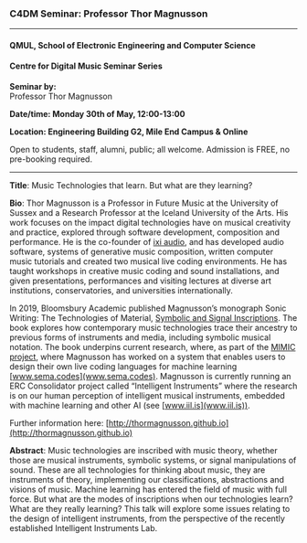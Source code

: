 ### C4DM Seminar: Professor Thor Magnusson
-----------------

#### QMUL, School of Electronic Engineering and Computer Science

#### Centre for Digital Music Seminar Series

**Seminar by:**   
    Professor Thor Magnusson

**Date/time: Monday 30th of May, 12:00-13:00**

**Location: Engineering Building G2, Mile End Campus & Online**

Open to students, staff, alumni, public; all welcome.
Admission is FREE, no pre-booking required.

-----------------

<b>Title</b>: Music Technologies that learn. But what are they learning?

<b>Bio</b>: 
Thor Magnusson is a Professor in Future Music at the University of Sussex and a Research Professor at the Iceland University of the Arts. His work focuses on the impact digital technologies have on musical creativity and practice, explored through software development, composition and performance. He is the co-founder of [ixi audio](www.ixi-audio.net), and has developed audio software, systems of generative music composition, written computer music tutorials and created two musical live coding environments. He has taught workshops in creative music coding and sound installations, and given presentations, performances and visiting lectures at diverse art institutions, conservatories, and universities internationally.
 
In 2019, Bloomsbury Academic published Magnusson’s monograph Sonic Writing: The Technologies of Material, [Symbolic and Signal Inscriptions](https://www.bloomsbury.com/sonic-writing-9781501313868/). The book explores how contemporary music technologies trace their ancestry to previous forms of instruments and media, including symbolic musical notation. The book underpins current research, where, as part of the [MIMIC project](www.mimicproject.com), where Magnusson has worked on a system that enables users to design their own live coding languages for machine learning [www.sema.codes](www.sema.codes). Magnusson is currently running an ERC Consolidator project called “Intelligent Instruments” where the research is on our human perception of intelligent musical instruments, embedded with machine learning and other AI (see [www.iil.is](www.iil.is)).

Further information here: [http://thormagnusson.github.io](http://thormagnusson.github.io) 

<b>Abstract</b>:
Music technologies are inscribed with music theory, whether those are musical instruments, symbolic systems, or signal manipulations of sound. These are all technologies for thinking about music, they are instruments of theory, implementing our classifications, abstractions and visions of music. Machine learning has entered the field of music with full force. But what are the modes of inscriptions when our technologies learn? What are they really learning? This talk will explore some issues relating to the design of intelligent instruments, from the perspective of the recently established Intelligent Instruments Lab. 
